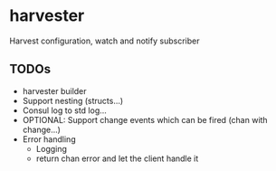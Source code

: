# harvester

Harvest configuration, watch and notify subscriber

## TODOs

- harvester builder
- Support nesting (structs...)
- Consul log to std log...
- OPTIONAL: Support change events which can be fired (chan with change...)
- Error handling
    - Logging
    - return chan error and let the client handle it
